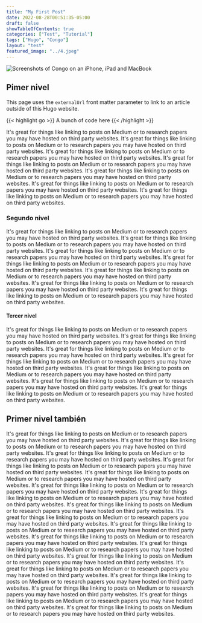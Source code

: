 ```yaml
---
title: "My First Post"
date: 2022-08-28T00:51:35-05:00
draft: false
showTableOfContents: true
categories: ["Test", "Tutorial"]
tags: ["Hugo", "Congo"]
layout: "test"
featured_image: "../4.jpeg"
---
```


![Screenshots of Congo on an iPhone, iPad and MacBook](../4.jpeg)

 
## Pimer nivel
This page uses the `externalUrl` front matter parameter to link to an article outside of this Hugo website.

{{< highlight go >}} A bunch of code here {{< /highlight >}}


It's great for things like linking to posts on Medium or to research papers you may have hosted on third party websites.
It's great for things like linking to posts on Medium or to research papers you may have hosted on third party websites.
It's great for things like linking to posts on Medium or to research papers you may have hosted on third party websites.
It's great for things like linking to posts on Medium or to research papers you may have hosted on third party websites.
It's great for things like linking to posts on Medium or to research papers you may have hosted on third party websites.
It's great for things like linking to posts on Medium or to research papers you may have hosted on third party websites.
It's great for things like linking to posts on Medium or to research papers you may have hosted on third party websites.

### Segundo nivel

It's great for things like linking to posts on Medium or to research papers you may have hosted on third party websites.
It's great for things like linking to posts on Medium or to research papers you may have hosted on third party websites.
It's great for things like linking to posts on Medium or to research papers you may have hosted on third party websites.
It's great for things like linking to posts on Medium or to research papers you may have hosted on third party websites.
It's great for things like linking to posts on Medium or to research papers you may have hosted on third party websites.
It's great for things like linking to posts on Medium or to research papers you may have hosted on third party websites.
It's great for things like linking to posts on Medium or to research papers you may have hosted on third party websites.

#### Tercer nivel
It's great for things like linking to posts on Medium or to research papers you may have hosted on third party websites.
It's great for things like linking to posts on Medium or to research papers you may have hosted on third party websites.
It's great for things like linking to posts on Medium or to research papers you may have hosted on third party websites.
It's great for things like linking to posts on Medium or to research papers you may have hosted on third party websites.
It's great for things like linking to posts on Medium or to research papers you may have hosted on third party websites.
It's great for things like linking to posts on Medium or to research papers you may have hosted on third party websites.
It's great for things like linking to posts on Medium or to research papers you may have hosted on third party websites.

## Primer nivel también

It's great for things like linking to posts on Medium or to research papers you may have hosted on third party websites.
It's great for things like linking to posts on Medium or to research papers you may have hosted on third party websites.
It's great for things like linking to posts on Medium or to research papers you may have hosted on third party websites.
It's great for things like linking to posts on Medium or to research papers you may have hosted on third party websites.
It's great for things like linking to posts on Medium or to research papers you may have hosted on third party websites.
It's great for things like linking to posts on Medium or to research papers you may have hosted on third party websites.
It's great for things like linking to posts on Medium or to research papers you may have hosted on third party websites.
It's great for things like linking to posts on Medium or to research papers you may have hosted on third party websites.
It's great for things like linking to posts on Medium or to research papers you may have hosted on third party websites.
It's great for things like linking to posts on Medium or to research papers you may have hosted on third party websites.
It's great for things like linking to posts on Medium or to research papers you may have hosted on third party websites.
It's great for things like linking to posts on Medium or to research papers you may have hosted on third party websites.
It's great for things like linking to posts on Medium or to research papers you may have hosted on third party websites.
It's great for things like linking to posts on Medium or to research papers you may have hosted on third party websites.
It's great for things like linking to posts on Medium or to research papers you may have hosted on third party websites.
It's great for things like linking to posts on Medium or to research papers you may have hosted on third party websites.
It's great for things like linking to posts on Medium or to research papers you may have hosted on third party websites.
It's great for things like linking to posts on Medium or to research papers you may have hosted on third party websites.
